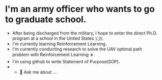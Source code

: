 I'm an army officer who wants to go to graduate school.
=============
* After being discharged from the military, I hope to enter the direct Ph.D. program at a school in the United States 🇱🇷.
* I'm currently learning Reinforcement Learning.
* I'm currently conducting research to solve the UAV optimal path problem with Reinforcement Learning :airplane:.
* I'm using github to write Statement of Purpose(SOP).
* - 💬 Ask me about ...

